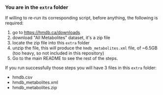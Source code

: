 ### You are in the `extra` folder


If willing to re-run its corresponding script, before anything, the following is required:

1. go to  https://hmdb.ca/downloads
2. download "All Metabolites" dataset, it's a zip file
3. locate the zip file into this `extra` folder
4. unzip the file, this will produce the `hmdb_metabolites.xml` file, of ~6.5GB (too heavy, so not included in this repository)
5. Go to the main README to see the rest of the steps.
 
If you run successfully those steps you will have 3 files in this `extra` folder:
- hmdb.csv
- hmdb_metabolites.xml
- hmdb_metabolites.zip

